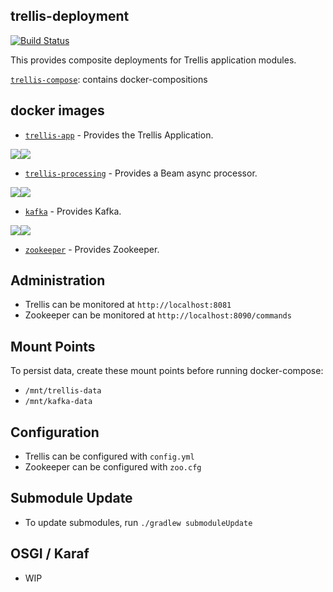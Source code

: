 ## trellis-deployment

[![Build Status](https://travis-ci.org/trellis-ldp/trellis-deployment.png?branch=master)](https://travis-ci.org/trellis-ldp/trellis-deployment)

This provides composite deployments for Trellis application modules.  

[`trellis-compose`](trellis-compose): contains docker-compositions

## docker images

* [`trellis-app`](https://github.com/trellis-ldp/trellis-app/tree/master)  - Provides the Trellis Application.

[![](https://images.microbadger.com/badges/image/trellisldp/trellis-app.svg)](https://microbadger.com/images/trellisldp/trellis-app "trellisldp/trellis-app")[![](https://images.microbadger.com/badges/version/trellisldp/trellis-app.svg)](https://microbadger.com/images/trellisldp/trellis-app "trellisldp/trellis-app")

* [`trellis-processing`](https://github.com/trellis-ldp/trellis-rosid-file-streaming/tree/master)  - Provides a Beam async processor.

[![](https://images.microbadger.com/badges/image/trellisldp/trellis-processing.svg)](https://microbadger.com/images/trellisldp/trellis-processing "trellisldp/trellis-processing")[![](https://images.microbadger.com/badges/version/trellisldp/trellis-processing.svg)](https://microbadger.com/images/trellisldp/trellis-processing "trellisldp/trellis-processing")

* [`kafka`](https://github.com/wurstmeister/kafka-docker)  - Provides Kafka.

[![](https://images.microbadger.com/badges/image/trellisldp/kafka.svg)](https://microbadger.com/images/trellisldp/kafka "trellisldp/kafka")[![](https://images.microbadger.com/badges/version/trellisldp/kafka.svg)](https://microbadger.com/images/trellisldp/kafka "trellisldp/kafka")

* [`zookeeper`](https://github.com/31z4/zookeeper-docker/blob/master/3.5.3-beta/Dockerfile)  - Provides Zookeeper.

## Administration

* Trellis can be monitored at `http://localhost:8081`
* Zookeeper can be monitored at `http://localhost:8090/commands`

## Mount Points

To persist data, create these mount points before running docker-compose:
* `/mnt/trellis-data`
* `/mnt/kafka-data`

## Configuration
* Trellis can be configured with `config.yml`
* Zookeeper can be configured with `zoo.cfg`

## Submodule Update
* To update submodules, run `./gradlew submoduleUpdate`

## OSGI / Karaf
* WIP